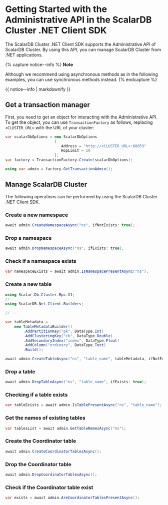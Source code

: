 # Getting Started with the Administrative API in the ScalarDB Cluster .NET Client SDK

The ScalarDB Cluster .NET Client SDK supports the Administrative API of ScalarDB Cluster. By using this API, you can manage ScalarDB Cluster from .NET applications.

{% capture notice--info %}
**Note**

Although we recommend using asynchronous methods as in the following examples, you can use synchronous methods instead.
{% endcapture %}

<div class="notice--info">{{ notice--info | markdownify }}</div>

## Get a transaction manager

First, you need to get an object for interacting with the Administrative API. To get the object, you can use `TransactionFactory` as follows, replacing `<CLUSTER_URL>` with the URL of your cluster:

```c#
var scalarDbOptions = new ScalarDbOptions
                      {
                         Address = "http://<CLUSTER_URL>:60053"
                         HopLimit = 10
                      };
var factory = TransactionFactory.Create(scalarDbOptions);

using var admin = factory.GetTransactionAdmin();
```

## Manage ScalarDB Cluster

The following operations can be performed by using the ScalarDB Cluster .NET Client SDK.

### Create a new namespace

```c#
await admin.CreateNamespaceAsync("ns", ifNotExists: true);
```

### Drop a namespace

```c#
await admin.DropNamespaceAsync("ns", ifExists: true);
```

### Check if a namespace exists

```c#
var namespaceExists = await admin.IsNamespacePresentAsync("ns");
```

### Create a new table

```c#
using Scalar.Db.Cluster.Rpc.V1;
// ...
using ScalarDB.Net.Client.Builders;

// ...

var tableMetadata =
    new TableMetadataBuilder()
        .AddPartitionKey("pk", DataType.Int)
        .AddClusteringKey("ck", DataType.Double)
        .AddSecondaryIndex("index", DataType.Float)
        .AddColumn("ordinary", DataType.Text)
        .Build();

await admin.CreateTableAsync("ns", "table_name", tableMetadata, ifNotExists: true);
```

### Drop a table

```c#
await admin.DropTableAsync("ns", "table_name", ifExists: true);
```

### Checking if a table exists

```c#
var tableExists = await admin.IsTablePresentAsync("ns", "table_name");
```

### Get the names of existing tables

```c#
var tablesList = await admin.GetTableNamesAsync("ns");
```

### Create the Coordinator table

```c#
await admin.CreateCoordinatorTablesAsync();
```

### Drop the Coordinator table

```c#
await admin.DropCoordinatorTablesAsync();
```

### Check if the Coordinator table exist

```c#
var exists = await admin.AreCoordinatorTablesPresentAsync();
```
